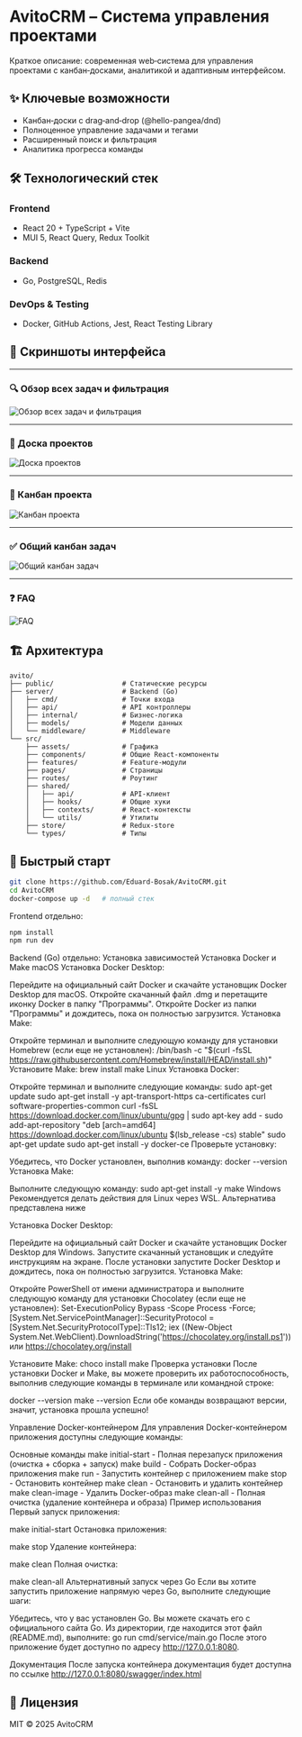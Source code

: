 # AvitoCRM – Система управления проектами

Краткое описание: современная web‑система для управления проектами с канбан‑досками, аналитикой и адаптивным интерфейсом.

## ✨ Ключевые возможности
- Канбан‑доски с drag‑and‑drop (@hello-pangea/dnd)
- Полноценное управление задачами и тегами
- Расширенный поиск и фильтрация
- Аналитика прогресса команды

## 🛠️ Технологический стек
### Frontend
- React 20 + TypeScript + Vite
- MUI 5, React Query, Redux Toolkit  
### Backend
- Go, PostgreSQL, Redis  
### DevOps & Testing
- Docker, GitHub Actions, Jest, React Testing Library

## 📸 Скриншоты интерфейса

---

### 🔍 Обзор всех задач и фильтрация

![Обзор всех задач и фильтрация](images/Screen1.png)

---

### 📁 Доска проектов

![Доска проектов](images/Screen2.png)

---

### 📌 Канбан проекта

![Канбан проекта](images/Screen3.png)

---

### ✅ Общий канбан задач

![Общий канбан задач](images/Screen4.png)

---

### ❓ FAQ

![FAQ](images/Screen5.png)


## 🏗 Архитектура
```
avito/
├── public/                 # Статические ресурсы
├── server/                 # Backend (Go)
│   ├── cmd/                # Точки входа
│   ├── api/                # API контроллеры
│   ├── internal/           # Бизнес‑логика
│   ├── models/             # Модели данных
│   └── middleware/         # Middleware
└── src/
    ├── assets/             # Графика
    ├── components/         # Общие React‑компоненты
    ├── features/           # Feature‑модули
    ├── pages/              # Страницы
    ├── routes/             # Роутинг
    ├── shared/
    │   ├── api/            # API‑клиент
    │   ├── hooks/          # Общие хуки
    │   ├── contexts/       # React‑контексты
    │   └── utils/          # Утилиты
    ├── store/              # Redux‑store
    └── types/              # Типы
```

## 🚀 Быстрый старт
```bash
git clone https://github.com/Eduard-Bosak/AvitoCRM.git
cd AvitoCRM
docker-compose up -d   # полный стек
```
Frontend отдельно:
```bash
npm install
npm run dev
```
Backend (Go) отдельно:
Установка зависимостей
Установка Docker и Make
macOS
Установка Docker Desktop:

Перейдите на официальный сайт Docker и скачайте установщик Docker Desktop для macOS.
Откройте скачанный файл .dmg и перетащите иконку Docker в папку "Программы".
Откройте Docker из папки "Программы" и дождитесь, пока он полностью загрузится.
Установка Make:

Откройте терминал и выполните следующую команду для установки Homebrew (если еще не установлен):
/bin/bash -c "$(curl -fsSL https://raw.githubusercontent.com/Homebrew/install/HEAD/install.sh)"
Установите Make:
brew install make
Linux
Установка Docker:

Откройте терминал и выполните следующие команды:
sudo apt-get update
sudo apt-get install -y apt-transport-https ca-certificates curl software-properties-common
curl -fsSL https://download.docker.com/linux/ubuntu/gpg | sudo apt-key add -
sudo add-apt-repository "deb [arch=amd64] https://download.docker.com/linux/ubuntu $(lsb_release -cs) stable"
sudo apt-get update
sudo apt-get install -y docker-ce
Проверьте установку:

Убедитесь, что Docker установлен, выполнив команду:
docker --version
Установка Make:

Выполните следующую команду:
sudo apt-get install -y make
Windows
Рекомендуется делать действия для Linux через WSL. Альтернатива представлена ниже

Установка Docker Desktop:

Перейдите на официальный сайт Docker и скачайте установщик Docker Desktop для Windows.
Запустите скачанный установщик и следуйте инструкциям на экране.
После установки запустите Docker Desktop и дождитесь, пока он полностью загрузится.
Установка Make:

Откройте PowerShell от имени администратора и выполните следующую команду для установки Chocolatey (если еще не установлен):
Set-ExecutionPolicy Bypass -Scope Process -Force; [System.Net.ServicePointManager]::SecurityProtocol = [System.Net.SecurityProtocolType]::Tls12; iex ((New-Object System.Net.WebClient).DownloadString('https://chocolatey.org/install.ps1'))
или https://chocolatey.org/install

Установите Make:
choco install make
Проверка установки
После установки Docker и Make, вы можете проверить их работоспособность, выполнив следующие команды в терминале или командной строке:

docker --version
make --version
Если обе команды возвращают версии, значит, установка прошла успешно!

Управление Docker-контейнером
Для управления Docker-контейнером приложения доступны следующие команды:

Основные команды
make initial-start - Полная перезапуск приложения (очистка + сборка + запуск)
make build - Собрать Docker-образ приложения
make run - Запустить контейнер с приложением
make stop - Остановить контейнер
make clean - Остановить и удалить контейнер
make clean-image - Удалить Docker-образ
make clean-all - Полная очистка (удаление контейнера и образа)
Пример использования
Первый запуск приложения:

make initial-start
Остановка приложения:

make stop
Удаление контейнера:

make clean
Полная очистка:

make clean-all
Альтернативный запуск через Go
Если вы хотите запустить приложение напрямую через Go, выполните следующие шаги:

Убедитесь, что у вас установлен Go. Вы можете скачать его с официального сайта Go.
Из директории, где находится этот файл (README.md), выполните:
go run сmd/service/main.go
После этого приложение будет доступно по адресу http://127.0.0.1:8080.

Документация
После запуска контейнера документация будет доступна по ссылке http://127.0.0.1:8080/swagger/index.html

## 📄 Лицензия
MIT © 2025 AvitoCRM
